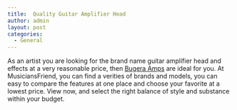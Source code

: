 ```yaml
---
title:  Quality Guitar Amplifier Head
author: admin
layout: post
categories:
  - General
---
```

As an artist you are looking for the brand name guitar amplifier head  and effects at a very reasonable price, then <a href="http://www.musiciansfriend.com/bugera">Bugera Amps</a> are ideal for you. At MusiciansFriend, you can find a verities of brands and models, you can easy to compare the features at one place and choose your favorite at a lowest price. View now, and select the right balance of style and substance within your budget.
